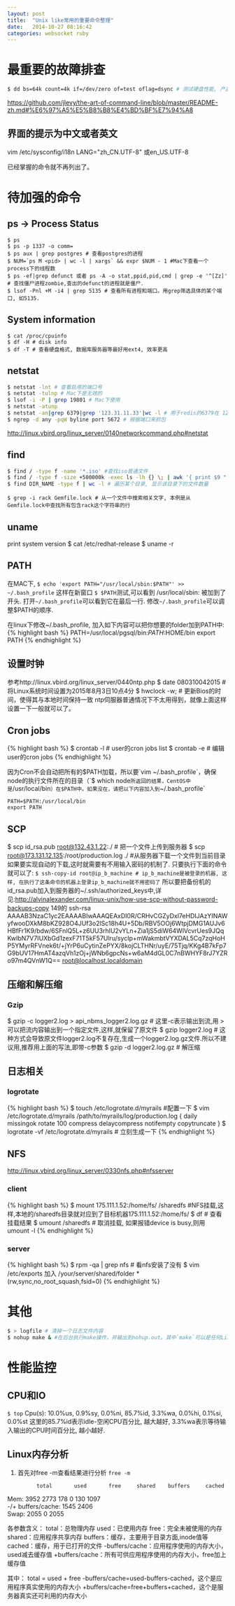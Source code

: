 ```yaml
---
layout: post
title:  "Unix like常用的重要命令整理"
date:   2014-10-27 08:16:42
categories: websocket ruby
---
```


# 最重要的故障排查
```bash
$ dd bs=64k count=4k if=/dev/zero of=test oflag=dsync # 测试硬盘性能, 产品服务器上这个值至少要达到100M
```

https://github.com/jlevy/the-art-of-command-line/blob/master/README-zh.md#%E6%97%A5%E5%B8%B8%E4%BD%BF%E7%94%A8

## 界面的提示为中文或者英文
vim /etc/sysconfig/i18n
LANG="zh_CN.UTF-8"
或en_US.UTF-8

已经掌握的命令就不再列出了。
# 待加强的命令
## ps -> Process Status
    $ ps
    $ ps -p 1337 -o comm=
    $ ps aux | grep postgres # 查看postgres的进程
    $ NUM=`ps M <pid> | wc -l | xargs` && expr $NUM - 1 #Mac下查看一个process下的线程数
    $ ps -ef|grep defunct 或者 ps -A -o stat,ppid,pid,cmd | grep -e '^[Zz]' # 查找僵尸进程zombie,查出的defunct的进程就是僵尸.
    $ lsof -Pnl +M -i4 | grep 5135 # 查看所有进程和端口。用grep筛选具体的某个端口, 如5135.
## System information
    $ cat /proc/cpuinfo
    $ df -H # disk info
    $ df -T # 查看硬盘格式, 数据库服务器等最好用ext4, 效率更高
## netstat
```bash
$ netstat -lnt # 查看启用的端口号
$ netstat -tulnp # Mac下是无效的
$ lsof -i -P | grep 19801 # Mac下使用
$ netstat -atunp
$ netstat -an|grep 6379|grep '123.31.11.33'|wc -l # 用于redis的6379在 123.31.11.33 这台机器上有多少连接
$ ngrep -d any -pqW byline port 5672 # 根据端口来抓包
```
http://linux.vbird.org/linux_server/0140networkcommand.php#netstat
    
## find
```bash
$ find / -type f -name '*.iso' #查找iso普通文件    
$ find / -type f -size +500000k -exec ls -lh {} \; | awk '{ print $9 ": " $5 }' # 查询所有大小大于500M的文件
$ find DIR_NAME -type f | wc -l # 遍历某个目录, 显示该目录下的文件数量
```

`$ grep -i rack Gemfile.lock # 从一个文件中搜索相关文字, 本例是从Gemfile.lock中查找所有包含rack这个字符串的行`

## uname
print system version
$ cat /etc/redhat-release
$ uname -r

## PATH
在MAC下, `$ echo 'export PATH="/usr/local/sbin:$PATH"' >> ~/.bash_profile`
这样在新窗口 `$ $PATH`测试,可以看到 /usr/local/sbin: 被加到了开头.
打开`~/.bash_profile`可以看到它在最后一行. 修改`~/.bash_profile`可以调整$PATH的顺序.

在linux下修改~/.bash_profile, 加入如下内容可以把你想要的folder加到PATH中:
{% highlight bash %}
PATH=/usr/local/pgsql/bin:$PATH:$HOME/bin
export PATH
{% endhighlight %}

## 设置时钟
参考http://linux.vbird.org/linux_server/0440ntp.php
$ date 080310042015 # 将Linux系统时间设置为2015年8月3日10点4分
$ hwclock -w; # 更新Bios的时间，使得其与本地时间保持一致
ntp伺服器普通情况下不太用得到，就像上面这样设置一下一般就可以了。

## Cron jobs
{% highlight bash %}
$ crontab -l # user的cron jobs list
$ crontab -e # 编辑user的cron jobs
{% endhighlight %}

因为Cron不会自动把所有的$PATH加载，所以要`vim ~/.bash_profile`，确保node的执行文件所在的目录（`$ which node`所返回的结果，CentOS中是`/usr/local/bin`）在$PATH中。如果没在，请把以下内容加入到`~/.bash_profile`
```
PATH=$PATH:/usr/local/bin
export PATH
```

## SCP
$ scp id_rsa.pub root@132.43.1.22:./ # 把一个文件上传到服务器
$ scp root@173.131.12.135:/root/production.log ./  #从服务器下载一个文件到当前目录
如果要实现自动的下载,这时就需要有不用输入密码的机制了. 只要执行下面的命令就可以了:
`$ ssh-copy-id root@ip_b_machine # ip_b_machine是被登录的机器, 这样, 在执行了这条命令的机器上登录ip_b_machine就不用密码了`
所以要把备份机的id_rsa.pub加入到服务器的~/.ssh/authorized_keys中,详见:http://alvinalexander.com/linux-unix/how-use-scp-without-password-backups-copy
149的
ssh-rsa AAAAB3NzaC1yc2EAAAABIwAAAQEAxDI0R/CRHvCGZyDxl7eHDIJAzYINAWyfwooDXkM8bKZ928O4JUf3o2lSc18h4U+5Db/RBV5OOj6WtpjDMG1AUJv6HBfFr1K9/bdw/6SFnlQ5L+z6UU3rhIU2vYLn+Zia1jS5diW64WlVcvrUes9JQqKwIbN7V7IUXbGd1zexF71T5kF57Ulru/sycIp+mWakmbtVYXDAL5Cq7zqHoHP5YMyrRFVnek6t/+jYrP6uCytinZePYX/8kojCLTHNr/uyE/75Tjq/KKg4B7kFp7G9bUV17HmAT4azqVh1zOj+jWNb6gpcNs+w6aM4dGL0C7nBWHYF8rJ7YZRo97m4QVnW1Q== root@localhost.localdomain

## 压缩和解压缩
### Gzip
$ gzip -c logger2.log > api_nbms_logger2.log.gz # 这里-c表示输出到流,用 > 可以把流内容输出到一个指定文件,这样,就保留了原文件
$ gzip logger2.log # 这种方式会导致原文件logger2.log不复存在,生成一个logger2.log.gz文件.所以不建议用,推荐用上面的写法,即带-c参数
$ gzip -d logger2.log.gz # 解压缩

## 日志相关
### logrotate
{% highlight bash %}
$ touch /etc/logrotate.d/myrails #配置一下
$ vim /etc/logrotate.d/myrails
/path/to/myrails/log/production.log {
  daily
  missingok
  rotate 100
  compress
  delaycompress
  notifempty
  copytruncate
}
$ logrotate -vf /etc/logrotate.d/myrails # 立刻生成一下
{% endhighlight %}

## NFS
http://linux.vbird.org/linux_server/0330nfs.php#nfsserver

### client
{% highlight bash %}
$ mount 175.111.1.52:/home/fs/ /sharedfs #NFS挂载,这样,本地的/sharedfs目录就对应到了目标机器175.111.1.52:/home/fs/
$ df # 查看挂载结果
$ umount /sharedfs # 取消挂载, 如果报错device is busy,则用 umount -l
{% endhighlight %}
### server
{% highlight bash %}
$ rpm -qa | grep nfs # 看nfs安装了没有
$ vim /etc/exports
加入
/your/server/shared/folder     *(rw,sync,no_root_squash,fsid=0)
{% endhighlight %}

# 其他
```bash
$ > logfile # 清掉一个日志文件内容
$ nohup make & #在后台执行make操作，并输出到nohup.out。其中`make`可以是任何Linux命令
```

# 性能监控
## CPU和IO
`$ top`
Cpu(s): 10.0%us,  0.9%sy,  0.0%ni, 85.7%id,  3.3%wa,  0.0%hi,  0.1%si,  0.0%st
这里的85.7%id表示idle-空闲CPU百分比, 越大越好, 3.3%wa表示等待输入输出的CPU时间百分比, 越小越好.

## Linux内存分析
1. 首先对free -m查看结果进行分析
`free -m`
  
             total       used       free     shared    buffers     cached  
Mem:          3952       2773       178          0         130        1097  
-/+ buffers/cache:       1545       2406  
Swap:         2055          0       2055  

各参数含义：
total：总物理内存
used：已使用内存
free：完全未被使用的内存
shared：应用程序共享内存
buffers：缓存，主要用于目录方面,inode值等
cached：缓存，用于已打开的文件
-buffers/cache：应用程序使用的内存大小，used减去缓存值
+buffers/cache：所有可供应用程序使用的内存大小，free加上缓存值
 
其中：
total = used + free
-buffers/cache=used-buffers-cached，这个是应用程序真实使用的内存大小
+buffers/cache=free+buffers+cached，这个是服务器真实还可利用的内存大小